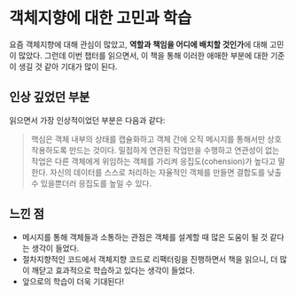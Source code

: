 # 객체지향에 대한 고민과 학습

요즘 객체지향에 대해 관심이 많았고, **역할과 책임을 어디에 배치할 것인가**에 대해 고민이 많았다. 그런데 이번 챕터를 읽으면서, 이 책을 통해 이러한 애매한 부분에 대한 기준이 생길 것 같아 기대가 많이 된다.

## 인상 깊었던 부분

읽으면서 가장 인상적이었던 부분은 다음과 같다:

> 핵심은 객체 내부의 상태를 캡슐화하고 객체 간에 오직 메시지를 통해서만 상호작용하도록 만드는 것이다.
> 밀접하게 연관된 작업만을 수행하고 연관성이 없는 작업은 다른 객체에게 위임하는 객체를 가리켜 응집도(cohension)가 높다고 말한다. 자신의 데이터를 스스로 처리하는 자율적인 객체를 만들면 결합도를 낮출 수 있을뿐더러 응집도를 높일 수 있다.

## 느낀 점

- 메시지를 통해 객체들과 소통하는 관점은 객체를 설계할 때 많은 도움이 될 것 같다는 생각이 들었다.
- 절차지향적인 코드에서 객체지향 코드로 리팩터링을 진행하면서 책을 읽으니, 더 많이 깨닫고 효과적으로 학습하고 있다는 생각이 들었다.
- 앞으로의 학습이 더욱 기대된다!
